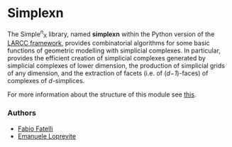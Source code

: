 # Simplexn

The Simple<sup>n</sup><sub>X</sub> library, named **simplexn** within the Python version of the [LARCC framework](https://github.com/cvdlab/lar-cc), provides combinatorial algorithms for some basic functions of geometric modelling with simplicial complexes.
In particular, provides the efficient creation of simplicial complexes generated by simplicial complexes of lower dimension, the production of simplicial grids of any dimension, and the extraction of facets (i.e. of (_d−1_)-faces) of complexes of _d_-simplices.

For more information about the structure of this module see [this](notebook/simplexn-py.ipynb).

### Authors
- [Fabio Fatelli](https://github.com/ffatelli)
- [Emanuele Loprevite](https://github.com/EmaLoprevite)
